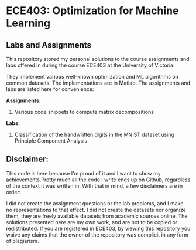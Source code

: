 # ECE403: Optimization for Machine Learning
## Labs and Assignments

This repository stored my personal solutions to the course assignments and labs offered in during the course ECE403 at the University of Victoria.

They implement various well-known optimization and ML algorithms on common datasets. The implementations are in Matlab. The assignments and labs are listed here for convenience:

**Assignments:**
1. Various code snippets to compute matrix decompositions

**Labs:**
1. Classification of the handwritten digits in the MNIST dataset using Principle Component Analysis

## Disclaimer:
This code is here because I'm proud of it and I want to show my achievements.Pretty much all the code I write ends up on Github, regardless of the context it was written in. With that in mind, a few disclaimers are in order:

I did not create the assignment questions or the lab problems, and I make no representations to that effect.
I did not create the datasets nor organize them, they are freely available datasets from academic sources online.
The solutions presented here are my own work, and are not to be copied or redistributed.
If you are registered in ECE403, by viewing this repository you waive any claims that the owner of the repository was complicit in any form of plagiarism.
